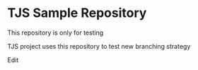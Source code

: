 # TJS Sample Repository

This repository is only for testing

TJS project uses this repository to test new branching strategy

Edit
